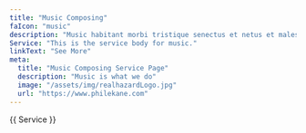 ```yaml
---
title: "Music Composing"
faIcon: "music"
description: "Music habitant morbi tristique senectus et netus et malesuada."
Service: "This is the service body for music."
linkText: "See More"
meta:
  title: "Music Composing Service Page"
  description: "Music is what we do"
  image: "/assets/img/realhazardLogo.jpg"
  url: "https://www.philekane.com"
---
```


{{ Service }}
 
